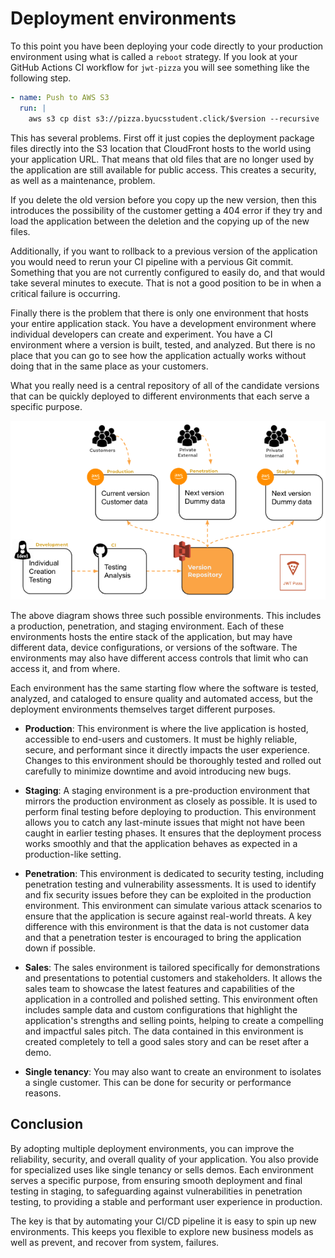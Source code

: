 # Deployment environments

To this point you have been deploying your code directly to your production environment using what is called a `reboot` strategy. If you look at your GitHub Actions CI workflow for `jwt-pizza` you will see something like the following step.

```yml
- name: Push to AWS S3
  run: |
    aws s3 cp dist s3://pizza.byucsstudent.click/$version --recursive
```

This has several problems. First off it just copies the deployment package files directly into the S3 location that CloudFront hosts to the world using your application URL. That means that old files that are no longer used by the application are still available for public access. This creates a security, as well as a maintenance, problem.

If you delete the old version before you copy up the new version, then this introduces the possibility of the customer getting a 404 error if they try and load the application between the deletion and the copying up of the new files.

Additionally, if you want to rollback to a previous version of the application you would need to rerun your CI pipeline with a pervious Git commit. Something that you are not currently configured to easily do, and that would take several minutes to execute. That is not a good position to be in when a critical failure is occurring.

Finally there is the problem that there is only one environment that hosts your entire application stack. You have a development environment where individual developers can create and experiment. You have a CI environment where a version is built, tested, and analyzed. But there is no place that you can go to see how the application actually works without doing that in the same place as your customers.

What you really need is a central repository of all of the candidate versions that can be quickly deployed to different environments that each serve a specific purpose.

![Environments](environments.png)

The above diagram shows three such possible environments. This includes a production, penetration, and staging environment. Each of these environments hosts the entire stack of the application, but may have different data, device configurations, or versions of the software. The environments may also have different access controls that limit who can access it, and from where.

Each environment has the same starting flow where the software is tested, analyzed, and cataloged to ensure quality and automated access, but the deployment environments themselves target different purposes.

- **Production**: This environment is where the live application is hosted, accessible to end-users and customers. It must be highly reliable, secure, and performant since it directly impacts the user experience. Changes to this environment should be thoroughly tested and rolled out carefully to minimize downtime and avoid introducing new bugs.

- **Staging**: A staging environment is a pre-production environment that mirrors the production environment as closely as possible. It is used to perform final testing before deploying to production. This environment allows you to catch any last-minute issues that might not have been caught in earlier testing phases. It ensures that the deployment process works smoothly and that the application behaves as expected in a production-like setting.

- **Penetration**: This environment is dedicated to security testing, including penetration testing and vulnerability assessments. It is used to identify and fix security issues before they can be exploited in the production environment. This environment can simulate various attack scenarios to ensure that the application is secure against real-world threats. A key difference with this environment is that the data is not customer data and that a penetration tester is encouraged to bring the application down if possible.

- **Sales**: The sales environment is tailored specifically for demonstrations and presentations to potential customers and stakeholders. It allows the sales team to showcase the latest features and capabilities of the application in a controlled and polished setting. This environment often includes sample data and custom configurations that highlight the application's strengths and selling points, helping to create a compelling and impactful sales pitch. The data contained in this environment is created completely to tell a good sales story and can be reset after a demo.

- **Single tenancy**: You may also want to create an environment to isolates a single customer. This can be done for security or performance reasons.

## Conclusion

By adopting multiple deployment environments, you can improve the reliability, security, and overall quality of your application. You also provide for specialized uses like single tenancy or sells demos. Each environment serves a specific purpose, from ensuring smooth deployment and final testing in staging, to safeguarding against vulnerabilities in penetration testing, to providing a stable and performant user experience in production.

The key is that by automating your CI/CD pipeline it is easy to spin up new environments. This keeps you flexible to explore new business models as well as prevent, and recover from system, failures.
